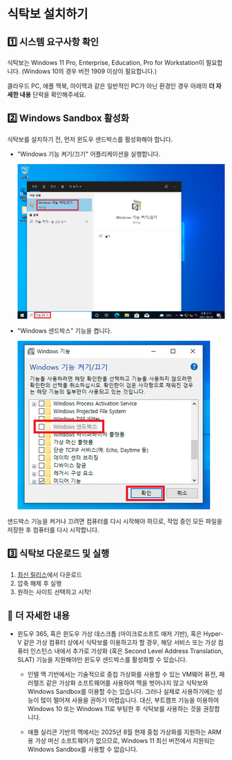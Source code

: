 # 식탁보 설치하기

## 1️⃣ 시스템 요구사항 확인

식탁보는 Windows 11 Pro, Enterprise, Education, Pro for Workstation이 필요합니다. (Windows 10의 경우 버전 1909 이상이 필요합니다.)

클라우드 PC, 애플 맥북, 아이맥과 같은 일반적인 PC가 아닌 환경인 경우 아래의 **더 자세한 내용** 단락을 확인해주세요.

## 2️⃣ Windows Sandbox 활성화

식탁보를 설치하기 전, 먼저 윈도우 샌드박스를 활성화해야 합니다.

- "Windows 기능 켜기/끄기" 어플리케이션을 실행합니다.

  ![윈도우 기능 켜기/끄기](images/Step1.png)

- "Windows 샌드박스" 기능을 켭니다.

  ![윈도우 샌드박스 켜기](images/Step2.png)

샌드박스 기능을 켜거나 끄려면 컴퓨터를 다시 시작해야 하므로, 작업 중인 모든 파일을 저장한 후 컴퓨터를 다시 시작합니다.

## 3️⃣ 식탁보 다운로드 및 실행

1. [최신 릴리스](https://github.com/yourtablecloth/TableCloth/releases)에서 다운로드
2. 압축 해제 후 실행
3. 원하는 사이트 선택하고 시작!

## 🔎 더 자세한 내용

- 윈도우 365, 혹은 윈도우 가상 데스크톱 (마이크로소프트 애저 기반), 혹은 Hyper-V 같은 가상 컴퓨터 상에서 식탁보를 이용하고자 할 경우, 해당 서비스 또는 가상 컴퓨터 인스턴스 내에서 추가로 가상화 (혹은 Second Level Address Translation, SLAT) 기능을 지원해야만 윈도우 샌드박스를 활성화할 수 있습니다.

  - 인텔 맥 기반에서는 기술적으로 중첩 가상화를 사용할 수 있는 VM웨어 퓨전, 패러렐즈 같은 가상화 소프트웨어를 사용하여 맥을 벗어나지 않고 식탁보와 Windows Sandbox를 이용할 수는 있습니다. 그러나 실제로 사용하기에는 성능이 많이 떨어져 사용을 권하기 어렵습니다. 대신, 부트캠프 기능을 이용하여 Windows 10 또는 Windows 11로 부팅한 후 식탁보를 사용하는 것을 권장합니다.

  - 애플 실리콘 기반의 맥에서는 2025년 8월 현재 중첩 가상화를 지원하는 ARM용 가상 머신 소프트웨어가 없으므로, Windows 11 최신 버전에서 지원되는 Windows Sandbox를 사용할 수 없습니다.
